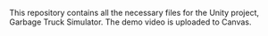 This repository contains all the necessary files for the Unity project, Garbage Truck Simulator. The demo video is uploaded to Canvas.
